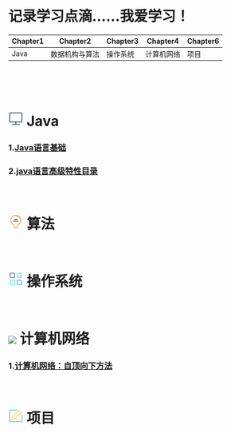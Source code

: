 

# 记录学习点滴……我爱学习！


| Chapter1 | Chapter2  | Chapter3| Chapter4 |Chapter6|
|--------|-------------|---------|----------|--------|
|   Java  | 数据机构与算法| 操作系统  | 计算机网络|  项目   |



&emsp;

&emsp;

# ![](https://github.com/zihaopang/Backen-develope/blob/master/pics/%E6%98%BE%E7%A4%BA%E5%99%A8-01.png) Java

### 1.[Java语言基础](https://github.com/zihaopang/Backen-develope/blob/master/java/java%E7%9B%AE%E5%BD%95.md)
### 2.[java语言高级特性目录](https://github.com/zihaopang/Backen-develope/blob/master/java/java%E8%AF%AD%E8%A8%80%E9%AB%98%E7%BA%A7%E7%89%B9%E6%80%A7/java%E8%AF%AD%E8%A8%80%E9%AB%98%E7%BA%A7%E7%89%B9%E6%80%A7%E7%9B%AE%E5%BD%95.md)


&emsp;

# ![](https://github.com/zihaopang/Backen-develope/blob/master/pics/%E7%81%AF%E6%B3%A1-01.png) 算法

&emsp;

# ![](https://github.com/zihaopang/Backen-develope/blob/master/pics/%E7%AE%A1%E7%90%86-01.png) 操作系统

&emsp;

# ![](https://github.com/zihaopang/Backen-develope/blob/master/pics/%E4%BA%91-01.png) 计算机网络

### 1.[计算机网络：自顶向下方法](https://github.com/zihaopang/Big-data/blob/master/network/%E8%87%AA%E9%A1%B6%E5%90%91%E4%B8%8B%E7%9B%AE%E5%BD%95.md)

&emsp;

# ![](https://github.com/zihaopang/Backen-develope/blob/master/pics/%E7%94%BB%E6%9D%BF-01.png) 项目
